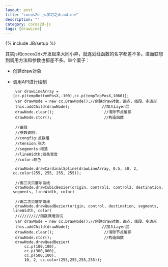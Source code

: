 ```yaml
---
layout: post
title: "cocos2d-js学习之drawLine"
description: ""
category: cocos2d-js
tags: [drawLine]
---
```

{% include JB/setup %}


其实js和cocos2dx开发起来大同小异，就连划线函数的名字都差不多。进而联想到调用方法和参数也都差不多。举个栗子：

 - 创建draw对象
 - 调用API进行绘制

		var drawLineArray = [cc.p(tempBottomPosX,-100),cc.p(tempTopPosX,1060)];
		var drawNode = new cc.DrawNode();//创建draw对象，画点，线段，多边形
		this.addChild(drawNode);              //加入Layer层
		drawNode.clear();                      //清除节点缓存
		drawNode.ctor();                       //构造函数

		//曲线
		//参数说明:
		//congfig:点数组
		//tension:张力
		//segments:段落
		//lineWidth:线条宽度
		//color:颜色

		drawNode.drawCardinalSpline(drawLineArray, 0.5, 50, 2, cc.color(255, 255, 255, 255));    

 		//画三次贝塞尔曲线
		drawNode.drawCubicBezier(origin, control1, control2, destination, segments, lineWidth, color) 
		
		//画二次贝塞尔曲线
		drawNode.drawQuadBezier(origin, control, destination, segments, lineWidth, color)         
		///////////函数调用测试
		var drawNode = new cc.DrawNode();//创建draw对象，画点，线段，多边形
		this.addChild(drawNode);              //加入Layer层
		drawNode.clear();                      //清除节点缓存
		drawNode.ctor();                       //构造函数
		drawNode.drawQuadBezier(
		    cc.p(100,100),
		    cc.p(300,800),
		    cc.p(500,100),
		    10, 2, cc.color(255,255,255,255));


    